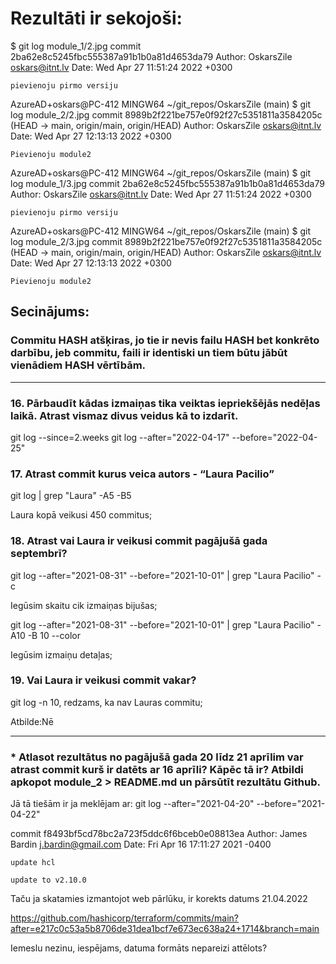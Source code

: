 # Rezultāti ir sekojoši:

$ git log module_1/2.jpg
commit 2ba62e8c5245fbc555387a91b1b0a81d4653da79
Author: OskarsZile <oskars@itnt.lv>
Date:   Wed Apr 27 11:51:24 2022 +0300

    pievienoju pirmo versiju

AzureAD+oskars@PC-412 MINGW64 ~/git_repos/OskarsZile (main)
$ git log module_2/2.jpg
commit 8989b2f221be757e0f92f27c5351811a3584205c (HEAD -> main, origin/main, origin/HEAD)
Author: OskarsZile <oskars@itnt.lv>
Date:   Wed Apr 27 12:13:13 2022 +0300

    Pievienoju module2

AzureAD+oskars@PC-412 MINGW64 ~/git_repos/OskarsZile (main)
$ git log module_1/3.jpg
commit 2ba62e8c5245fbc555387a91b1b0a81d4653da79
Author: OskarsZile <oskars@itnt.lv>
Date:   Wed Apr 27 11:51:24 2022 +0300

    pievienoju pirmo versiju

AzureAD+oskars@PC-412 MINGW64 ~/git_repos/OskarsZile (main)
$ git log module_2/3.jpg
commit 8989b2f221be757e0f92f27c5351811a3584205c (HEAD -> main, origin/main, origin/HEAD)
Author: OskarsZile <oskars@itnt.lv>
Date:   Wed Apr 27 12:13:13 2022 +0300

    Pievienoju module2



## Secinājums:

### Commitu HASH atšķiras, jo tie ir nevis failu HASH bet konkrēto darbību, jeb commitu, faili ir identiski un tiem būtu jābūt vienādiem HASH vērtībām.


***

### 16. Pārbaudīt kādas izmaiņas tika veiktas iepriekšējās nedēļas laikā. Atrast vismaz divus veidus kā to izdarīt.

git log --since=2.weeks
git log --after="2022-04-17" --before="2022-04-25" 

### 17. Atrast commit kurus veica autors - “Laura Pacilio”

git log | grep "Laura" -A5 -B5

Laura kopā veikusi 450 commitus;

### 18. Atrast vai Laura ir veikusi commit pagājušā gada septembrī?

git log --after="2021-08-31" --before="2021-10-01" | grep "Laura Pacilio" -c

Iegūsim skaitu cik izmaiņas bijušas;

git log --after="2021-08-31" --before="2021-10-01" | grep "Laura Pacilio" -A10 -B 10 --color

Iegūsim izmaiņu detaļas;

### 19. Vai Laura ir veikusi commit vakar?

git log -n 10, redzams, ka nav Lauras commitu;

Atbilde:Nē

***


### * Atlasot rezultātus no pagājušā gada 20 līdz 21 aprīlim var atrast commit kurš ir datēts ar 16 aprīli? Kāpēc tā ir? Atbildi apkopot module_2 > README.md un pārsūtīt rezultātu Github.

Jā tā tiešām ir ja meklējam ar: git log --after="2021-04-20" --before="2021-04-22"

commit f8493bf5cd78bc2a723f5ddc6f6bceb0e08813ea
Author: James Bardin <j.bardin@gmail.com>
Date:   Fri Apr 16 17:11:27 2021 -0400

    update hcl

    update to v2.10.0

Taču ja skatamies izmantojot web pārlūku, ir korekts datums 21.04.2022

https://github.com/hashicorp/terraform/commits/main?after=e217c0c53a5b8706de31dea1bcf7e673ec638a24+1714&branch=main

Iemeslu nezinu, iespējams, datuma formāts nepareizi attēlots?


